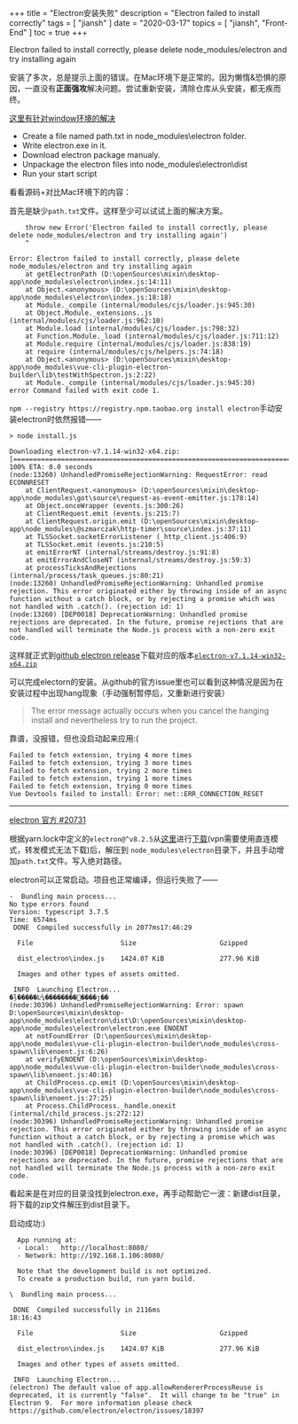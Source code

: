 +++
title = "Electron安装失败"
description = "Electron failed to install correctly"
tags = [
    "jiansh"
]
date = "2020-03-17"
topics = [
    "jiansh",
    "Front-End"
]
toc = true
+++

Electron failed to install correctly, please delete node_modules/electron and try installing again

安装了多次，总是提示上面的错误。在Mac环境下是正常的。因为懒惰&恐惧的原因，一直没有**正面强攻**解决问题。尝试重新安装，清除仓库从头安装，都无疾而终。

[这里有针对window环境的解决](https://github.com/electron/electron/issues/20994)

- Create a file named path.txt in node_modules\electron folder.
- Write electron.exe in it.
- Download electron package manualy.
- Unpackage the electron files into node_modules\electron\dist
- Run your start script

看看源码+对比Mac环境下的内容：

首先是缺少`path.txt`文件。这样至少可以试试上面的解决方案。

```
    throw new Error('Electron failed to install correctly, please delete node_modules/electron and try installing again')
    ^

Error: Electron failed to install correctly, please delete node_modules/electron and try installing again
    at getElectronPath (D:\openSources\mixin\desktop-app\node_modules\electron\index.js:14:11)
    at Object.<anonymous> (D:\openSources\mixin\desktop-app\node_modules\electron\index.js:18:18)
    at Module._compile (internal/modules/cjs/loader.js:945:30)
    at Object.Module._extensions..js (internal/modules/cjs/loader.js:962:10)
    at Module.load (internal/modules/cjs/loader.js:798:32)
    at Function.Module._load (internal/modules/cjs/loader.js:711:12)
    at Module.require (internal/modules/cjs/loader.js:838:19)
    at require (internal/modules/cjs/helpers.js:74:18)
    at Object.<anonymous> (D:\openSources\mixin\desktop-app\node_modules\vue-cli-plugin-electron-builder\lib\testWithSpectron.js:2:22)
    at Module._compile (internal/modules/cjs/loader.js:945:30)
error Command failed with exit code 1.
```

`npm --registry https://registry.npm.taobao.org install electron`手动安装electron时依然报错—— 

```
> node install.js

Downloading electron-v7.1.14-win32-x64.zip: [====================================================================================================] 100% ETA: 0.0 seconds
(node:13260) UnhandledPromiseRejectionWarning: RequestError: read ECONNRESET
    at ClientRequest.<anonymous> (D:\openSources\mixin\desktop-app\node_modules\got\source\request-as-event-emitter.js:178:14)
    at Object.onceWrapper (events.js:300:26)
    at ClientRequest.emit (events.js:215:7)
    at ClientRequest.origin.emit (D:\openSources\mixin\desktop-app\node_modules\@szmarczak\http-timer\source\index.js:37:11)
    at TLSSocket.socketErrorListener (_http_client.js:406:9)
    at TLSSocket.emit (events.js:210:5)
    at emitErrorNT (internal/streams/destroy.js:91:8)
    at emitErrorAndCloseNT (internal/streams/destroy.js:59:3)
    at processTicksAndRejections (internal/process/task_queues.js:80:21)
(node:13260) UnhandledPromiseRejectionWarning: Unhandled promise rejection. This error originated either by throwing inside of an async function without a catch block, or by rejecting a promise which was not handled with .catch(). (rejection id: 1)
(node:13260) [DEP0018] DeprecationWarning: Unhandled promise rejections are deprecated. In the future, promise rejections that are not handled will terminate the Node.js process with a non-zero exit code.
```

这样就正式到[github electron release](https://github.com/electron/electron/releases/)下载对应的版本[`electron-v7.1.14-win32-x64.zip`](https://github.com/electron/electron/releases/download/v7.1.14/electron-v7.1.14-win32-x64.zip)

可以完成electorn的安装。从github的官方issue里也可以看到这种情况是因为在安装过程中出现hang现象（手动强制暂停后，又重新进行安装）

>The error message actually occurs when you cancel the hanging install and nevertheless try to run the project.

靠谱，没报错，但也没启动起来应用:(

```
Failed to fetch extension, trying 4 more times
Failed to fetch extension, trying 3 more times
Failed to fetch extension, trying 2 more times
Failed to fetch extension, trying 1 more times
Failed to fetch extension, trying 0 more times
Vue Devtools failed to install: Error: net::ERR_CONNECTION_RESET

```

---

[electron 官方 #20731 ](https://github.com/electron/electron/issues/20731)  

根据yarn.lock中定义的`electron@^v8.2.5`从[这里](https://github.com/electron/electron/releases/tag/v8.2.5)进行[下载](https://github.com/electron/electron/releases/download/v8.2.5/electron-v8.2.5-win32-x64.zip)(vpn需要使用直连模式，转发模式无法下载)后，解压到 `node_modules\electron`目录下，并且手动增加`path.txt`文件。写入绝对路径。

electron可以正常启动。项目也正常编译，但运行失败了——

```
-  Bundling main process...
No type errors found
Version: typescript 3.7.5
Time: 6574ms
 DONE  Compiled successfully in 2077ms17:46:29

  File                      Size                     Gzipped

  dist_electron\index.js    1424.07 KiB              277.96 KiB

  Images and other types of assets omitted.

 INFO  Launching Electron...
�ļ�����Ŀ¼��������﷨����ȷ��
(node:30396) UnhandledPromiseRejectionWarning: Error: spawn D:\openSources\mixin\desktop-app\node_modules\electron\dist\D:\openSources\mixin\desktop-app\node_modules\electron\electron.exe ENOENT
    at notFoundError (D:\openSources\mixin\desktop-app\node_modules\vue-cli-plugin-electron-builder\node_modules\cross-spawn\lib\enoent.js:6:26)
    at verifyENOENT (D:\openSources\mixin\desktop-app\node_modules\vue-cli-plugin-electron-builder\node_modules\cross-spawn\lib\enoent.js:40:16)
    at ChildProcess.cp.emit (D:\openSources\mixin\desktop-app\node_modules\vue-cli-plugin-electron-builder\node_modules\cross-spawn\lib\enoent.js:27:25)
    at Process.ChildProcess._handle.onexit (internal/child_process.js:272:12)
(node:30396) UnhandledPromiseRejectionWarning: Unhandled promise rejection. This error originated either by throwing inside of an async function without a catch block, or by rejecting a promise which was not handled with .catch(). (rejection id: 1)
(node:30396) [DEP0018] DeprecationWarning: Unhandled promise rejections are deprecated. In the future, promise rejections that are not handled will terminate the Node.js process with a non-zero exit code.
```

看起来是在对应的目录没找到electron.exe，再手动帮助它一波：新建dist目录，将下载的zip文件解压到dist目录下。

启动成功:)

```
  App running at:
  - Local:   http://localhost:8080/
  - Network: http://192.168.1.106:8080/

  Note that the development build is not optimized.
  To create a production build, run yarn build.

\  Bundling main process...

 DONE  Compiled successfully in 2116ms                                                                                                                                   18:16:43

  File                      Size                     Gzipped

  dist_electron\index.js    1424.07 KiB              277.96 KiB

  Images and other types of assets omitted.

 INFO  Launching Electron...
(electron) The default value of app.allowRendererProcessReuse is deprecated, it is currently "false".  It will change to be "true" in Electron 9.  For more information please check https://github.com/electron/electron/issues/18397
```